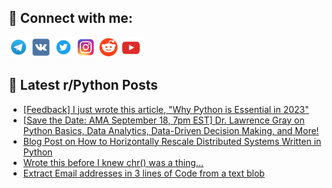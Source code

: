 ## 🔎 Connect with me:
[<img src="https://github.com/bullbesh/bullbesh/blob/main/images/Telegram.png" width="32" height="32" />](https://t.me/bullbesh)
[<img src="https://github.com/bullbesh/bullbesh/blob/main/images/VK.png" width="32" height="32" />](https://vk.com/bullbesh)
[<img src="https://github.com/bullbesh/bullbesh/blob/main/images/Twitter.png" width="32" height="32" />](https://twitter.com/bullbesh1)
[<img src="https://github.com/bullbesh/bullbesh/blob/main/images/Instagram.png" width="32" height="32" />](https://www.instagram.com/bullbesh)
[<img src="https://github.com/bullbesh/bullbesh/blob/main/images/Reddit.png" width="32" height="32" />](https://www.reddit.com/user/bullbesh)
[<img src="https://github.com/bullbesh/bullbesh/blob/main/images/YouTube.png" width="32" height="32" />](https://www.youtube.com/channel/UCtfjRs6uzgq5mfm8S06WTcg)

## 📕 Latest r/Python Posts
<!-- BLOG-POST-LIST:START -->
- [[Feedback] I just wrote this article, &quot;Why Python is Essential in 2023&quot;](https://www.reddit.com/r/Python/comments/16jmo3a/feedback_i_just_wrote_this_article_why_python_is/)
- [[Save the Date: AMA September 18, 7pm EST] Dr. Lawrence Gray on Python Basics, Data Analytics, Data-Driven Decision Making, and More!](https://www.reddit.com/r/Python/comments/16jlgwb/save_the_date_ama_september_18_7pm_est_dr/)
- [Blog Post on How to Horizontally Rescale Distributed Systems Written in Python](https://www.reddit.com/r/Python/comments/16jkxts/blog_post_on_how_to_horizontally_rescale/)
- [Wrote this before I knew chr&lpar;&rpar; was a thing...](https://www.reddit.com/r/Python/comments/16jk9pv/wrote_this_before_i_knew_chr_was_a_thing/)
- [Extract Email addresses in 3 lines of Code from a text blob](https://www.reddit.com/r/Python/comments/16jj0x9/extract_email_addresses_in_3_lines_of_code_from_a/)
<!-- BLOG-POST-LIST:END -->
